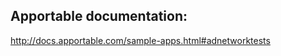 
Apportable documentation:
------------------------

http://docs.apportable.com/sample-apps.html#adnetworktests

